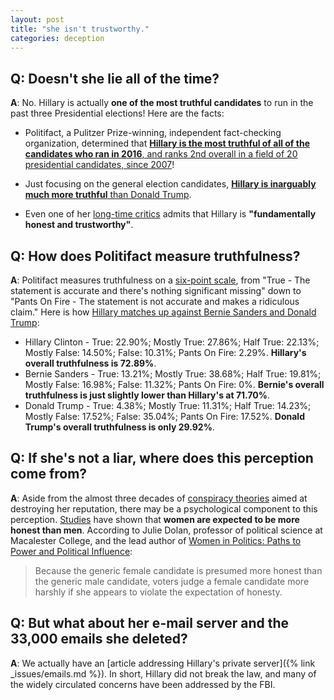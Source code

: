 ```yaml
---
layout: post
title: "she isn't trustworthy."
categories: deception
---
```


## Q: Doesn't she lie all of the time?

**A**: No. Hillary is actually **one of the most truthful candidates** to run in the past three Presidential elections! Here are the facts:

* Politifact, a Pulitzer Prize-winning, independent fact-checking organization, determined that [**Hillary is the most truthful of all of the candidates who ran in 2016**, and ranks 2nd overall in a field of 20 presidential candidates, since 2007](https://datavizblog.com/2016/07/24/political-dataviz-who-lies-more-a-comparison-robert-mann/)!

* Just focusing on the general election candidates, [**Hillary is inarguably much more truthful** than Donald Trump](http://www.politifact.com/truth-o-meter/lists/people/comparing-hillary-clinton-donald-trump-truth-o-met/).

* Even one of her [long-time critics](https://www.theguardian.com/commentisfree/2016/mar/28/hillary-clinton-honest-transparency-jill-abramson) admits that Hillary is **"fundamentally honest and trustworthy"**.

## Q: How does Politifact measure truthfulness? 

**A**: Politifact measures truthfulness on a [six-point scale](http://www.politifact.com/truth-o-meter/article/2013/nov/01/principles-politifact-punditfact-and-truth-o-meter/), from "True - The statement is accurate and there's nothing significant missing" down to "Pants On Fire - The statement is not accurate and makes a ridiculous claim." Here is how [Hillary matches up against Bernie Sanders and Donald Trump](https://public.tableau.com/views/WhoLiesTheMost-2016PresidentialElectionv92_0921_02/WhoLiesMostDashboard?:embed=y&:display_count=yes&:showVizHome=no):

* Hillary Clinton - True: 22.90%; Mostly True: 27.86%; Half True: 22.13%; Mostly False: 14.50%; False: 10.31%; Pants On Fire: 2.29%. **Hillary's overall truthfulness is 72.89%**.
* Bernie Sanders - True: 13.21%; Mostly True: 38.68%; Half True: 19.81%; Mostly False: 16.98%; False: 11.32%; Pants On Fire: 0%. **Bernie's overall truthfulness is just slightly lower than Hillary's at 71.70%**.
* Donald Trump - True: 4.38%; Mostly True: 11.31%; Half True: 14.23%; Mostly False: 17.52%; False: 35.04%; Pants On Fire: 17.52%. **Donald Trump's overall truthfulness is only 29.92%**.

## Q: If she's not a liar, where does this perception come from?

**A**: Aside from the almost three decades of [conspiracy theories](http://www.motherjones.com/politics/2014/06/hillary-clinton-conspiracy-theories) aimed at destroying her reputation, there may be a psychological component to this perception. [Studies](https://www.washingtonpost.com/news/the-fix/wp/2016/05/29/does-hillary-clinton-face-a-different-standard-for-honesty/) have shown that **women are expected to be more honest than men**. According to Julie Dolan, professor of political science at Macalester College, and the lead author of [Women in Politics: Paths to Power and Political Influence](https://www.amazon.com/Women-Politics-Paths-Political-Influence/dp/0205827152):

> Because the generic female candidate is presumed more honest than the generic male candidate, voters judge a female candidate more harshly if she appears to violate the expectation of honesty.

## Q: But what about her e-mail server and the 33,000 emails she deleted?

**A**: We actually have an [article addressing Hillary's private server]({% link _issues/emails.md %}). In short, Hillary did not break the law, and many of the widely circulated concerns have been addressed by the FBI.
